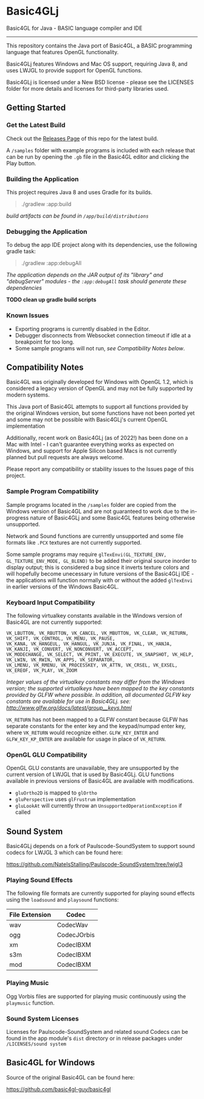 # Basic4GLj

Basic4GL for Java - BASIC language compiler and IDE

---

This repository contains the Java port of Basic4GL, a BASIC programming language that features OpenGL functionality.

Basic4GLj features Windows and Mac OS support, requiring Java 8, and uses LWJGL to provide support for OpenGL functions.

Basic4GLj is licensed under a New BSD license - please see the LICENSES folder for more details and licenses for third-party libraries used.

## Getting Started

### Get the Latest Build

Check out the [Releases Page](https://github.com/NateIsStalling/Basic4GLj/releases) of this repo for the latest build.

A `/samples` folder with example programs is included with each release that can be run by opening the `.gb` file in the Basic4GL editor and clicking the Play button.

### Building the Application

This project requires Java 8 and uses Gradle for its builds.

> ./gradlew :app:build

_build artifacts can be found in `/app/build/distributions`_

### Debugging the Application

To debug the app IDE project along with its dependencies, use the following gradle task:
> ./gradlew :app:debugAll

_The application depends on the JAR output of its "library" and "debugServer" modules - the `:app:debugAll` task should generate these dependencies_

**TODO clean up gradle build scripts**


### Known Issues

- Exporting programs is currently disabled in the Editor.
- Debugger disconnects from Websocket connection timeout if idle at a breakpoint for too long.
- Some sample programs will not run, _see Compatibility Notes below_.


## Compatibility Notes

Basic4GL was originally developed for Windows with OpenGL 1.2, which is considered a legacy version of OpenGL and may not be fully supported by modern systems.

This Java port of Basic4GL attempts to support all functions provided by the original Windows version, but some functions have not been ported yet and some may not be possible with Basic4GLj's current OpenGL implementation

Additionally, recent work on Basic4GLj (as of 2022!) has been done on a Mac with Intel - I can't guarantee everything works as expected on Windows, and support for Apple Silicon based Macs is not currently planned but pull requests are always welcome.

Please report any compatibility or stability issues to the Issues page of this project.

### Sample Program Compatibility

Sample programs located in the `/samples` folder are copied from the Windows version of Basic4GL and are not guaranteed to work due to the in-progress nature of Basic4GLj and some Basic4GL features being otherwise unsupported.

Network and Sound functions are currently unsupported and some file formats like `.PCX` textures are not currently supported.

Some sample programs may require `glTexEnvi(GL_TEXTURE_ENV, GL_TEXTURE_ENV_MODE, GL_BLEND)` to be added their original source inorder to display output; this is considered a bug since it inverts texture colors and will hopefully become unecessary in future versions of the Basic4GLj IDE - the applications will function normally with or without the added `glTexEnvi` in earlier versions of the Windows Basic4GL.

### Keyboard Input Compatibility

The following virtualkey constants available in the Windows version of Basic4GL are not currently supported:

    VK_LBUTTON, VK_RBUTTON, VK_CANCEL, VK_MBUTTON, VK_CLEAR, VK_RETURN, VK_SHIFT, VK_CONTROL, VK_MENU, VK_PAUSE, 
    VK_KANA, VK_HANGEUL, VK_HANGUL, VK_JUNJA, VK_FINAL, VK_HANJA, VK_KANJI, VK_CONVERT, VK_NONCONVERT, VK_ACCEPT, 
    VK_MODECHANGE, VK_SELECT, VK_PRINT, VK_EXECUTE, VK_SNAPSHOT, VK_HELP, VK_LWIN, VK_RWIN, VK_APPS, VK_SEPARATOR, 
    VK_LMENU, VK_RMENU, VK_PROCESSKEY, VK_ATTN, VK_CRSEL, VK_EXSEL, VK_EREOF, VK_PLAY, VK_ZOOM

_Integer values of the virtualkey constants may differ from the Windows version; the supported virtualkeys have been mapped to the key constants provided by GLFW where possible. In addition, all documented GLFW key constants are available for use in Basic4GLj.
see: http://www.glfw.org/docs/latest/group__keys.html_

`VK_RETURN` has not been mapped to a GLFW constant because GLFW has separate constants for the enter key and the keypad/numpad enter key, where `VK_RETURN` would recognize either.
`GLFW_KEY_ENTER` and `GLFW_KEY_KP_ENTER` are available for usage in place of `VK_RETURN`.

### OpenGL GLU Compatibility

OpenGL GLU constants are unavailable, they are unsupported by the current version of LWJGL that is used by Basic4GLj. GLU functions available in previous versions of Basic4GL are available with modifications.
- `gluOrtho2D` is mapped to `glOrtho`
- `gluPerspective` uses `glFrustrum` implementation
- `gluLookAt` will currently throw an `UnsupportedOperationException` if called

## Sound System

Basic4GLj depends on a fork of Paulscode-SoundSystem to support sound codecs for LWJGL 3 which can be found here:

https://github.com/NateIsStalling/Paulscode-SoundSystem/tree/lwjgl3

### Playing Sound Effects

The following file formats are currently supported for playing sound effects using the `loadsound` and `playsound` functions: 

| File Extension | Codec | 
|----------------| ------- |
| wav            | CodecWav |
| ogg            | CodecJOrbis |
| xm             | CodecIBXM |
| s3m            | CodecIBXM |
| mod            | CodecIBXM |

### Playing Music

Ogg Vorbis files are supported for playing music continuously using the `playmusic` function.

### Sound System Licenses

Licenses for Paulscode-SoundSystem and related sound Codecs can be found in the app module's `dist` directory or in release packages under `/LICENSES/sound system` 

## Basic4GL for Windows

Source of the original Basic4GL can be found here:

https://github.com/basic4gl-guy/basic4gl